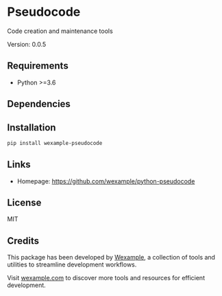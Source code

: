 # Pseudocode

Code creation and maintenance tools

Version: 0.0.5

## Requirements

- Python >=3.6

## Dependencies



## Installation

```bash
pip install wexample-pseudocode
```

## Links

- Homepage: https://github.com/wexample/python-pseudocode

## License

MIT
## Credits

This package has been developed by [Wexample](https://wexample.com), a collection of tools and utilities to streamline development workflows.

Visit [wexample.com](https://wexample.com) to discover more tools and resources for efficient development.